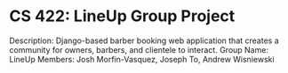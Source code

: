 # CS 422: LineUp Group Project 
Description: Django-based barber booking web application that creates a community for owners, barbers, and clientele to interact.
Group Name: LineUp
Members: Josh Morfin-Vasquez, Joseph To, Andrew Wisniewski
